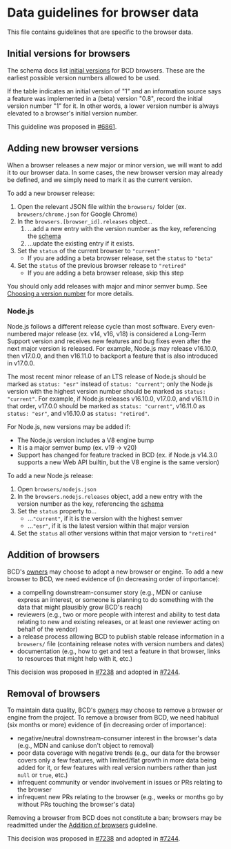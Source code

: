 # Data guidelines for browser data

This file contains guidelines that are specific to the browser data.

## Initial versions for browsers

The schema docs list [initial versions](../../schemas/browsers-schema.md#initial-versions) for BCD browsers. These are the earliest possible version numbers allowed to be used.

If the table indicates an initial version of "1" and an information source says a feature was implemented in a (beta) version "0.8", record the initial version number "1" for it. In other words, a lower version number is always elevated to a browser's initial version number.

This guideline was proposed in [#6861](https://github.com/mdn/browser-compat-data/pull/6861).

## Adding new browser versions

When a browser releases a new major or minor version, we will want to add it to our browser data. In some cases, the new browser version may already be defined, and we simply need to mark it as the current version.

To add a new browser release:

1. Open the relevant JSON file within the `browsers/` folder (ex. `browsers/chrome.json` for Google Chrome)
2. In the `browsers.[browser_id].releases` object...
   1. ...add a new entry with the version number as the key, referencing the [schema](../../schemas/browsers-schema.md#releases)
   2. ...update the existing entry if it exists.
3. Set the `status` of the current browser to `"current"`
   - If you are adding a beta browser release, set the `status` to `"beta"`
4. Set the `status` of the previous browser release to `"retired"`
   - If you are adding a beta browser release, skip this step

You should only add releases with major and minor semver bump. See [Choosing a version number](index.md#choosing-a-version-number) for more details.

### Node.js

Node.js follows a different release cycle than most software. Every even-numbered major release (ex. v14, v16, v18) is considered a Long-Term Support version and receives new features and bug fixes even after the next major version is released. For example, Node.js may release v16.10.0, then v17.0.0, and then v16.11.0 to backport a feature that is also introduced in v17.0.0.

The most recent minor release of an LTS release of Node.js should be marked as `status: "esr"` instead of `status: "current"`; only the Node.js version with the highest version number should be marked as `status: "current"`. For example, if Node.js releases v16.10.0, v17.0.0, and v16.11.0 in that order, v17.0.0 should be marked as `status: "current"`, v16.11.0 as `status: "esr"`, and v16.10.0 as `status: "retired"`.

For Node.js, new versions may be added if:

- The Node.js version includes a V8 engine bump
- It is a major semver bump (ex. v19 -> v20)
- Support has changed for feature tracked in BCD (ex. if Node.js v14.3.0 supports a new Web API builtin, but the V8 engine is the same version)

To add a new Node.js release:

1. Open `browsers/nodejs.json`
2. In the `browsers.nodejs.releases` object, add a new entry with the version number as the key, referencing the [schema](../../schemas/browsers-schema.md#releases)
3. Set the `status` property to...
   - ...`"current"`, if it is the version with the highest semver
   - ...`"esr"`, if it is the latest version within that major version
4. Set the `status` all other versions within that major version to `"retired"`

## Addition of browsers

BCD's [owners](../../GOVERNANCE.md) may choose to adopt a new browser or engine. To add a new browser to BCD, we need evidence of (in decreasing order of importance):

- a compelling downstream-consumer story (e.g., MDN or caniuse express an interest, or someone is planning to do something with the data that might plausibly grow BCD's reach)
- reviewers (e.g., two or more people with interest and ability to test data relating to new and existing releases, or at least one reviewer acting on behalf of the vendor)
- a release process allowing BCD to publish stable release information in a `browsers/` file (containing release notes with version numbers and dates)
- documentation (e.g., how to get and test a feature in that browser, links to resources that might help with it, etc.)

This decision was proposed in [#7238](https://github.com/mdn/browser-compat-data/issues/7238) and adopted in [#7244](https://github.com/mdn/browser-compat-data/pull/7244).

## Removal of browsers

To maintain data quality, BCD's [owners](../../GOVERNANCE.md) may choose to remove a browser or engine from the project. To remove a browser from BCD, we need habitual (six months or more) evidence of (in decreasing order of importance):

- negative/neutral downstream-consumer interest in the browser's data (e.g., MDN and caniuse don't object to removal)
- poor data coverage with negative trends (e.g., our data for the browser covers only a few features, with limited/flat growth in more data being added for it, or few features with real version numbers rather than just `null` or `true`, etc.)
- infrequent community or vendor involvement in issues or PRs relating to the browser
- infrequent new PRs relating to the browser (e.g., weeks or months go by without PRs touching the browser's data)

Removing a browser from BCD does not constitute a ban; browsers may be readmitted under the [Addition of browsers](#addition-of-browsers) guideline.

This decision was proposed in [#7238](https://github.com/mdn/browser-compat-data/issues/7238) and adopted in [#7244](https://github.com/mdn/browser-compat-data/pull/7244).
